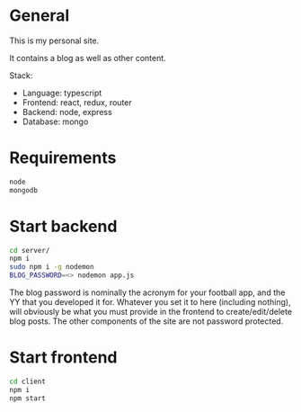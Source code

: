 # General

This is my personal site.

It contains a blog as well as other content.

Stack:
* Language: typescript
* Frontend: react, redux, router
* Backend: node, express
* Database: mongo

# Requirements

```bash
node
mongodb
```

# Start backend

```bash
cd server/
npm i
sudo npm i -g nodemon
BLOG_PASSWORD=<> nodemon app.js
```

The blog password is nominally the acronym for your football app, and the YY
that you developed it for. Whatever you set it to here (including nothing),
will obviously be what you must provide in the frontend to create/edit/delete
blog posts. The other components of the site are not password protected.


# Start frontend

```bash
cd client
npm i
npm start
```
